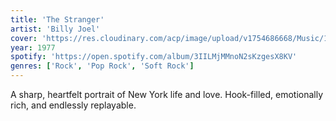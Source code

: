 ```yaml
---
title: 'The Stranger'
artist: 'Billy Joel'
cover: 'https://res.cloudinary.com/acp/image/upload/v1754686668/Music/1272485d-85e1-42b0-81c2-414f20948d51.png'
year: 1977
spotify: 'https://open.spotify.com/album/3IILMjMMnoN2sKzgesX8KV'
genres: ['Rock', 'Pop Rock', 'Soft Rock']
---
```


A sharp, heartfelt portrait of New York life and love. Hook-filled, emotionally rich, and endlessly replayable.
